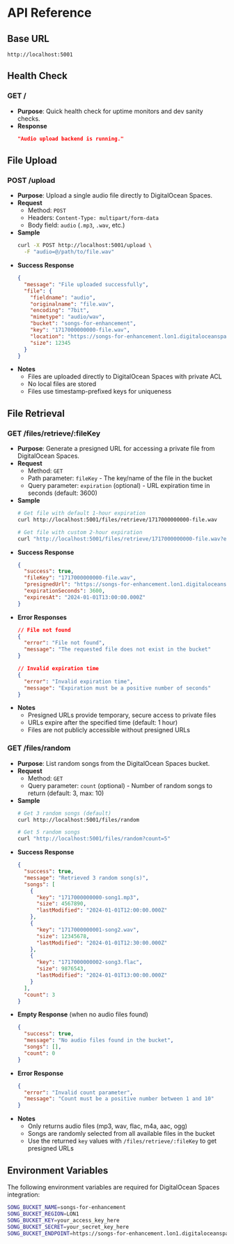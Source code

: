 # API Reference

## Base URL
```
http://localhost:5001
```

## Health Check

### GET /
- **Purpose**: Quick health check for uptime monitors and dev sanity checks.
- **Response**
  ```json
  "Audio upload backend is running."
  ```

## File Upload

### POST /upload
- **Purpose**: Upload a single audio file directly to DigitalOcean Spaces.
- **Request**
  - Method: `POST`
  - Headers: `Content-Type: multipart/form-data`
  - Body field: `audio` (`.mp3`, `.wav`, etc.)
- **Sample**
  ```bash
  curl -X POST http://localhost:5001/upload \
    -F "audio=@/path/to/file.wav"
  ```
- **Success Response**
  ```json
  {
    "message": "File uploaded successfully",
    "file": {
      "fieldname": "audio",
      "originalname": "file.wav",
      "encoding": "7bit",
      "mimetype": "audio/wav",
      "bucket": "songs-for-enhancement",
      "key": "1717000000000-file.wav",
      "location": "https://songs-for-enhancement.lon1.digitaloceanspaces.com/1717000000000-file.wav",
      "size": 12345
    }
  }
  ```
- **Notes**
  - Files are uploaded directly to DigitalOcean Spaces with private ACL
  - No local files are stored
  - Files use timestamp-prefixed keys for uniqueness

## File Retrieval

### GET /files/retrieve/:fileKey
- **Purpose**: Generate a presigned URL for accessing a private file from DigitalOcean Spaces.
- **Request**
  - Method: `GET`
  - Path parameter: `fileKey` - The key/name of the file in the bucket
  - Query parameter: `expiration` (optional) - URL expiration time in seconds (default: 3600)
- **Sample**
  ```bash
  # Get file with default 1-hour expiration
  curl http://localhost:5001/files/retrieve/1717000000000-file.wav
  
  # Get file with custom 2-hour expiration
  curl "http://localhost:5001/files/retrieve/1717000000000-file.wav?expiration=7200"
  ```
- **Success Response**
  ```json
  {
    "success": true,
    "fileKey": "1717000000000-file.wav",
    "presignedUrl": "https://songs-for-enhancement.lon1.digitaloceanspaces.com/1717000000000-file.wav?X-Amz-Algorithm=...",
    "expirationSeconds": 3600,
    "expiresAt": "2024-01-01T13:00:00.000Z"
  }
  ```
- **Error Responses**
  ```json
  // File not found
  {
    "error": "File not found",
    "message": "The requested file does not exist in the bucket"
  }
  
  // Invalid expiration time
  {
    "error": "Invalid expiration time",
    "message": "Expiration must be a positive number of seconds"
  }
  ```
- **Notes**
  - Presigned URLs provide temporary, secure access to private files
  - URLs expire after the specified time (default: 1 hour)
  - Files are not publicly accessible without presigned URLs

### GET /files/random
- **Purpose**: List random songs from the DigitalOcean Spaces bucket.
- **Request**
  - Method: `GET`
  - Query parameter: `count` (optional) - Number of random songs to return (default: 3, max: 10)
- **Sample**
  ```bash
  # Get 3 random songs (default)
  curl http://localhost:5001/files/random
  
  # Get 5 random songs
  curl "http://localhost:5001/files/random?count=5"
  ```
- **Success Response**
  ```json
  {
    "success": true,
    "message": "Retrieved 3 random song(s)",
    "songs": [
      {
        "key": "1717000000000-song1.mp3",
        "size": 4567890,
        "lastModified": "2024-01-01T12:00:00.000Z"
      },
      {
        "key": "1717000000001-song2.wav",
        "size": 12345678,
        "lastModified": "2024-01-01T12:30:00.000Z"
      },
      {
        "key": "1717000000002-song3.flac",
        "size": 9876543,
        "lastModified": "2024-01-01T13:00:00.000Z"
      }
    ],
    "count": 3
  }
  ```
- **Empty Response** (when no audio files found)
  ```json
  {
    "success": true,
    "message": "No audio files found in the bucket",
    "songs": [],
    "count": 0
  }
  ```
- **Error Response**
  ```json
  {
    "error": "Invalid count parameter",
    "message": "Count must be a positive number between 1 and 10"
  }
  ```
- **Notes**
  - Only returns audio files (mp3, wav, flac, m4a, aac, ogg)
  - Songs are randomly selected from all available files in the bucket
  - Use the returned `key` values with `/files/retrieve/:fileKey` to get presigned URLs

## Environment Variables

The following environment variables are required for DigitalOcean Spaces integration:

```bash
SONG_BUCKET_NAME=songs-for-enhancement
SONG_BUCKET_REGION=LON1
SONG_BUCKET_KEY=your_access_key_here
SONG_BUCKET_SECRET=your_secret_key_here
SONG_BUCKET_ENDPOINT=https://songs-for-enhancement.lon1.digitaloceanspaces.com
```
